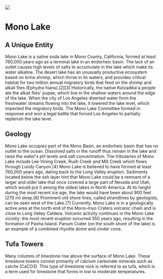 <param ve-config 
       title="Mono Lake"
       author="JSTOR Labs"
       banner="https://upload.wikimedia.org/wikipedia/commons/thumb/1/17/Mono_Lake_Tufa.JPG/2560px-Mono_Lake_Tufa.JPG" 
       layout="vertical">

<a href="https://juncture-digital.org"><img src="https://juncture-digital.org/images/ve-button.png"></a>

# Mono Lake

## A Unique Entity

Mono Lake is a saline soda lake in Mono County, California, formed at least 760,000 years ago as a terminal lake in an endorheic basin.
The lack of an outlet causes high levels of salts to accumulate in the lake which make its water alkaline.
The desert lake has an unusually productive ecosystem based on brine shrimp, which thrive in its waters, and provides critical habitat for two million annual migratory birds that feed on the shrimp and alkali flies (Ephydra hians).[2][3] Historically, the native Kutzadika'a people ate the alkali flies' pupae, which live in the shallow waters around the edge of the lake. When the city of Los Angeles diverted water from the freshwater streams flowing into the lake, it lowered the lake level, which imperiled the migratory birds. The Mono Lake Committee formed in response and won a legal battle that forced Los Angeles to partially replenish the lake level.
<param ve-image 
       label="Aerial photograph of Mono Lake" 
       description="Aerial photograph of Mono Lake" 
       license="public domain" 
       background="#32a852" 
       url="https://upload.wikimedia.org/wikipedia/commons/thumb/4/49/Mono_Lake%2C_CA.jpg/1024px-Mono_Lake%2C_CA.jpg">
       
## Geology
Mono Lake occupies part of the Mono Basin, an endorheic basin that has no outlet to the ocean. Dissolved salts in the runoff thus remain in the lake and raise the water's pH levels and salt concentration. The tributaries of Mono Lake include Lee Vining Creek, Rush Creek and Mill Creek which flows through Lundy Canyon.[4]
Mono Lake is believed to have formed at least 760,000 years ago, dating back to the Long Valley eruption. Sediments located below the ash layer hint that Mono Lake could be a remnant of a larger and older lake that once covered a large part of Nevada and Utah, which would put it among the oldest lakes in North America. At its height during the most recent ice age, the lake would have been about 900 feet (270 m) deep.[6] Prominent old shore lines, called strandlines by geologists, can be seen west of the Lake.[7]
Currently, Mono Lake is in a geologically active area at the north end of the Mono–Inyo Craters volcanic chain and is close to Long Valley Caldera. Volcanic activity continues in the Mono Lake vicinity: the most recent eruption occurred 350 years ago, resulting in the formation of Paoha Island. Panum Crater (on the south shore of the lake) is an example of a combined rhyolite dome and cinder cone.
<param ve-map center="Q335585" zoom="10" prefer-geojson>

## Tufa Towers
Many columns of limestone rise above the surface of Mono Lake. These limestone towers consist primarily of calcium carbonate minerals such as calcite (CaCO3). This type of limestone rock is referred to as tufa, which is a term used for limestone that forms in low to moderate temperatures.
<param ve-image 
       label="Limestone towers at Mono Lake" 
       description="Tufa Towers" 
       license="public domain" 
       background="#32a852" 
       url="https://upload.wikimedia.org/wikipedia/commons/9/95/Limestone_towers_at_Mono_Lake%2C_California.jpg">


